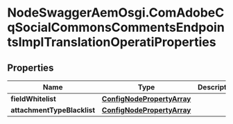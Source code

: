 # NodeSwaggerAemOsgi.ComAdobeCqSocialCommonsCommentsEndpointsImplTranslationOperatiProperties

## Properties

Name | Type | Description | Notes
------------ | ------------- | ------------- | -------------
**fieldWhitelist** | [**ConfigNodePropertyArray**](ConfigNodePropertyArray.md) |  | [optional] 
**attachmentTypeBlacklist** | [**ConfigNodePropertyArray**](ConfigNodePropertyArray.md) |  | [optional] 


